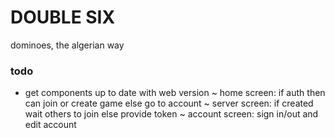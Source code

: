 # DOUBLE SIX

dominoes, the algerian way

### todo

- get components up to date with web version
  ~ home screen: if auth then can join or create game else go to account
  ~ server screen: if created wait others to join else provide token
  ~ account screen: sign in/out and edit account
